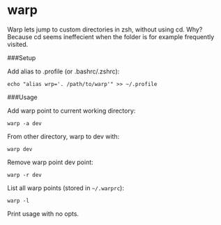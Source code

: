 warp
====

Warp lets jump to custom directories in zsh, without using cd. Why? Because cd seems ineffecient when the folder is for example frequently visited.

###Setup

Add alias to .profile (or .bashrc/.zshrc):

    echo "alias wrp='. /path/to/warp'" >> ~/.profile


###Usage

Add warp point to current working directory:

    warp -a dev

From other directory, warp to dev with:

    warp dev

Remove warp point dev point:

    warp -r dev

List all warp points (stored in `~/.warprc`):

    warp -l

Print usage with no opts.

